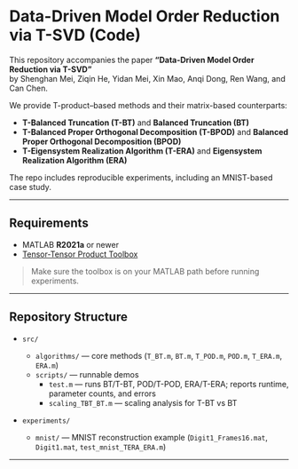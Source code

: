# Data-Driven Model Order Reduction via T-SVD (Code)

This repository accompanies the paper **“Data-Driven Model Order Reduction via T-SVD”**  
by Shenghan Mei, Ziqin He, Yidan Mei, Xin Mao, Anqi Dong, Ren Wang, and Can Chen.

We provide T-product–based methods and their matrix-based counterparts:

- **T-Balanced Truncation (T-BT)** and **Balanced Truncation (BT)**
- **T-Balanced Proper Orthogonal Decomposition (T-BPOD)** and **Balanced Proper Orthogonal Decomposition (BPOD)**
- **T-Eigensystem Realization Algorithm (T-ERA)** and **Eigensystem Realization Algorithm (ERA)**

The repo includes reproducible experiments, including an MNIST-based case study.

---

## Requirements

- MATLAB **R2021a** or newer
- [Tensor-Tensor Product Toolbox](https://github.com/canyilu/tensor-tensor-product-toolbox)

> Make sure the toolbox is on your MATLAB path before running experiments.

---

## Repository Structure

- `src/`
  - `algorithms/` — core methods (`T_BT.m`, `BT.m`, `T_POD.m`, `POD.m`, `T_ERA.m`, `ERA.m`)
  - `scripts/` — runnable demos
    - `test.m` — runs BT/T-BT, POD/T-POD, ERA/T-ERA; reports runtime, parameter counts, and errors
    - `scaling_TBT_BT.m` — scaling analysis for T-BT vs BT

- `experiments/`
  - `mnist/` — MNIST reconstruction example (`Digit1_Frames16.mat`, `Digit1.mat`, `test_mnist_TERA_ERA.m`)


---
